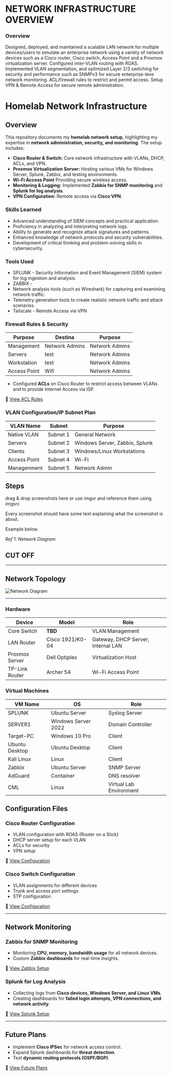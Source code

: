 # NETWORK INFRASTRUCTURE OVERVIEW

### Overview
Designed, deployed, and maintained a scalable LAN network for multiple devices/users to simulate an enterprise network using a variety of network devices such as a Cisco router, Cisco switch, Access Point and a Proxmox virtualization server. Configured inter-VLAN routing with ROAS. Implemented VLAN segmentation, and optimized Layer 2/3 switching for security and performance such as SNMPv3 for secure enterprise-leve network monitoring. ACL/firewall rules to restrict and permit access. Setup VPN & Remote Access for secure remote administration.

# Homelab Network Infrastructure

## Overview
This repository documents my **homelab network setup**, highlighting my expertise in **network administration, security, and monitoring**. The setup includes:
- **Cisco Router & Switch:** Core network infrastructure with VLANs, DHCP, ACLs, and VPN.
- **Proxmox Virtualization Server:** Hosting various VMs for Windows Server, Splunk, Zabbix, and testing environments.
- **Wi-Fi Access Point** Providing secure wireless access.
- **Monitoring & Logging:** Implemented **Zabbix for SNMP monitoring** and **Splunk for log analysis**.
- **VPN Configuration:** Remote access via **Cisco VPN**.

### Skills Learned

- Advanced understanding of SIEM concepts and practical application.
- Proficiency in analyzing and interpreting network logs.
- Ability to generate and recognize attack signatures and patterns.
- Enhanced knowledge of network protocols and security vulnerabilities.
- Development of critical thinking and problem-solving skills in cybersecurity.

### Tools Used

- SPLUNK - Security Information and Event Management (SIEM) system for log ingestion and analysis.
- ZABBIX - 
- Network analysis tools (such as Wireshark) for capturing and examining network traffic.
- Telemetry generation tools to create realistic network traffic and attack scenarios.
- Tailscale - Remote Access via VPN

###  **Firewall Rules & Security** 
| Purpose                                        | Destina                   | Purpose        |
|-----------------------------------------------|----------------------------|----------------|
| Management                                    | Network Admins              | Network Admins|
| Servers                                       | test                        | Network Admins|
| Workstation                                   | test                        | Network Admins|
| Access Point                                  | Wifi                        | Network Admins|

- Configured **ACLs** on Cisco Router to restrict access between VLANs and to provide Internet Access via ISP.

📄 [View ACL Rules](firewall/acl-rules.md)


### **VLAN Configuration/IP Subnet Plan**
| VLAN Name         | Subnet         | Purpose                     |
|-------------------|---------------|-----------------------------|
| Native VLAN | Subnet 1  | General Network                       |
| Servers     | Subnet 2  | Windows Server, Zabbix, Splunk        |
| Clients     | Subnet 3  | Windows/Linux Workstations            |
| Access Point| Subnet 4  | Wi-Fi                                 |
| Managenment | Subnet 5  | Network Admin                         |



## Steps
drag & drop screenshots here or use imgur and reference them using imgsrc

Every screenshot should have some text explaining what the screenshot is about.

Example below.

*Ref 1: Network Diagram*


## CUT OFF

---

## **Network Topology**
![Network Diagram](topology/network-diagram.png)

---
### Hardware
| Device             | Model             | Role                       |
|-------------------|-------------------|-----------------------------|
| Core Switch       | **TBD**          | VLAN Management             |
| LAN Router        | Cisco 1921/K0-04  | Gateway, DHCP Server, Internal LAN |
| Proxmox Server    | Dell Optiplex     | Virtualization Host         |
| TP-Link Router    | Archer 54         | Wi-Fi Access Point          |


### Virtual Machines
| VM Name             | OS                    | Role                       |
|--------------------|------------------------|----------------------------|
| SPLUNK             | Ubuntu Server          | Syslog Server              |
| SERVER1            | Windows Server 2022    | Domain Controller          |
| Target-PC          | Windows 10 Pro         | Client                     |
| Ubuntu Desktop     | Ubuntu Desktop         | Client                     |
| Kali Linux         | Linux                  | Client                     |
| Zabbix             | Ubuntu Server          | SNMP Server                |
| AdGuard            | Container              | DNS resolver               |
| CML                | Linux                  | Virtual Lab Environment    |

## **Configuration Files**
### **Cisco Router Configuration**
- VLAN configuration with ROAS (Router on a Stick)
- DHCP server setup for each VLAN
- ACLs for security
- VPN setup

📄 [View Configuration](configurations/cisco-router-config.txt)

### **Cisco Switch Configuration**
- VLAN assignments for different devices
- Trunk and access port settings
- STP configuration

📄 [View Configuration](configurations/cisco-switch-config.txt)

---

## **Network Monitoring**
### **Zabbix for SNMP Monitoring**
- Monitoring **CPU, memory, bandwidth usage** for all network devices.
- Custom **Zabbix dashboards** for real-time insights.

📄 [View Zabbix Setup](monitoring/zabbix-setup.md)

### **Splunk for Log Analysis**
- Collecting logs from **Cisco devices, Windows Server, and Linux VMs**.
- Creating dashboards for **failed login attempts, VPN connections, and network activity**.

📄 [View Splunk Setup](monitoring/splunk-setup.md)

---

## **Future Plans**
- Implement **Cisco IPSec** for network access control.
- Expand Splunk dashboards for **threat detection**.
- Test **dynamic routing protocols (OSPF/BGP)**.

📄 [View Future Plans](documentation/future-plans.md)
  
